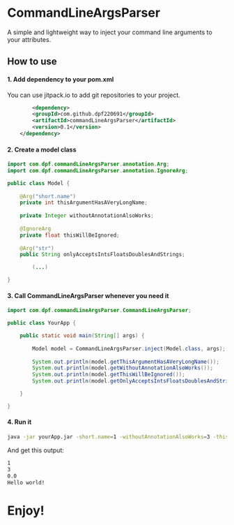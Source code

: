 # CommandLineArgsParser

A simple and lightweight way to inject your command line arguments to your attributes.

## How to use

#### 1. Add dependency to your pom.xml

You can use jitpack.io to add git repositories to your project.

```xml
        <dependency>
		<groupId>com.github.dpf220691</groupId>
		<artifactId>commandLineArgsParser</artifactId>
		<version>0.1</version>
	</dependency>
```

#### 2. Create a model class

```java
import com.dpf.commandLineArgsParser.annotation.Arg;
import com.dpf.commandLineArgsParser.annotation.IgnoreArg;

public class Model {
	
	@Arg("short.name")
	private int thisArgumentHasAVeryLongName;
	
	private Integer withoutAnnotationAlsoWorks;
	
	@IgnoreArg
	private float thisWillBeIgnored;
	
	@Arg("str")
	public String onlyAcceptsIntsFloatsDoublesAndStrings;

    	(...)

}
```

#### 3. Call CommandLineArgsParser whenever you need it
```java
import com.dpf.commandLineArgsParser.CommandLineArgsParser;

public class YourApp {

	public static void main(String[] args) {
		
		Model model = CommandLineArgsParser.inject(Model.class, args);
		
		System.out.println(model.getThisArgumentHasAVeryLongName());
		System.out.println(model.getWithoutAnnotationAlsoWorks());
		System.out.println(model.getThisWillBeIgnored());
		System.out.println(model.getOnlyAcceptsIntsFloatsDoublesAndStrings());

	}

}
```

#### 4. Run it
```sh
java -jar yourApp.jar -short.name=1 -withoutAnnotationAlsoWorks=3 -thisWillBeIgnored=4.5 -str="Hello world!"
```
And get this output:
```sh
1
3
0.0
Hello world!
```
# Enjoy!
